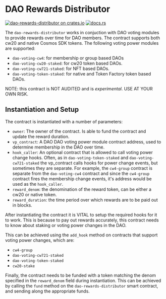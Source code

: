 # DAO Rewards Distributor

[![dao-rewards-distributor on crates.io](https://img.shields.io/crates/v/dao-rewards-distributor.svg?logo=rust)](https://crates.io/crates/dao-rewards-distributor)
[![docs.rs](https://img.shields.io/docsrs/dao-rewards-distributor?logo=docsdotrs)](https://docs.rs/dao-rewards-distributor/latest/cw20_stake_external_rewards/)

The `dao-rewards-distributor` works in conjuction with DAO voting modules to provide rewards over time for DAO members. The contract supports both cw20 and native Cosmos SDK tokens. The following voting power modules are supported:
- `dao-voting-cw4`: for membership or group based DAOs
- `dao-voting-cw20-staked`: for cw20 token based DAOs.
- `dao-voting-cw721-staked`: for NFT based DAOs.
- `dao-voting-token-staked`: for native and Token Factory token based DAOs.

NOTE: this contract is NOT AUDITED and is _experimental_. USE AT YOUR OWN RISK.

## Instantiation and Setup

The contract is instantiated with a number of parameters:
- `owner`: The owner of the contract. Is able to fund the contract and update the reward duration.
- `vp_contract`:  A DAO DAO voting power module contract address, used to determine membership in the DAO over time.
- `hook_caller`: An optional contract that is allowed to call voting power change hooks.  Often, as in `dao-voting-token-staked` and `dao-voting-cw721-staked` the vp_contract calls hooks for power change events, but sometimes they are separate. For example, the `cw4-group` contract is separate from the `dao-voting-cw4` contract and since the `cw4-group` contract fires the membership change events, it's address would be used as the `hook_caller`.
- `reward_denom`: the denomination of the reward token, can be either a cw20 or native token.
- `reward_duration`: the time period over which rewards are to be paid out in blocks.

After instantiating the contract it is VITAL to setup the required hooks for it to work. This is because to pay out rewards accurately, this contract needs to know about staking or voting power changes in the DAO.

This can be achieved using the `add_hook` method on contracts that support voting power changes, which are:
- `cw4-group`
- `dao-voting-cw721-staked`
- `dao-voting-token-staked`
- `cw20-stake`

Finally, the contract needs to be funded with a token matching the denom specified in the `reward_denom` field during instantiation. This can be achieved by calling the `fund` method on the `dao-rewards-distributor` smart contract, and sending along the appropriate funds.
